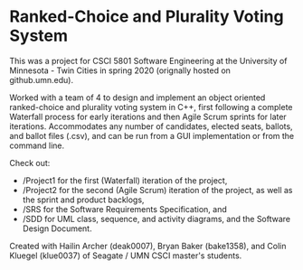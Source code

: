 # Ranked-Choice and Plurality Voting System
This was a project for CSCI 5801 Software Engineering at the University of Minnesota - Twin Cities in spring 2020 (orignally hosted on github.umn.edu).

Worked with a team of 4 to design and implement an object oriented ranked-choice and plurality voting system in C++, first following a complete Waterfall process for early iterations and then Agile Scrum sprints for later iterations. Accommodates any number of candidates, elected seats, ballots, and ballot files (.csv), and can be run from a GUI implementation or from the command line.

Check out:
- /Project1 for the first (Waterfall) iteration of the project,
- /Project2 for the second (Agile Scrum) iteration of the project, as well as the sprint and product backlogs,
- /SRS for the Software Requirements Specification, and
- /SDD for UML class, sequence, and activity diagrams, and the Software Design Document.

Created with Hailin Archer (deak0007), Bryan Baker (bake1358), and Colin Kluegel (klue0037) of Seagate / UMN CSCI master's students.
